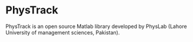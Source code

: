 # PhysTrack
PhysTrack is an open source Matlab library developed by PhysLab (Lahore University of management sciences, Pakistan).
